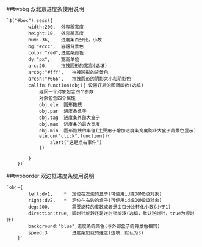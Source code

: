
##twobg 双北京进度条使用说明

	`$("#box").sess({
			width:200,  外容器宽度
			height:10,	外容器高度
			num:.36,	进度条百分比，小数
			bg:"#ccc",	容器背景色
			color:"red",进度条颜色
			dy:"px",	宽高单位
			arc:20,		拖拽圆形的宽高(选填)
			arcbg:"#fff",	拖拽圆形的背景色
			arcsh:"#666",	拖拽圆形的阴影大小和阴影色
			callfn:function(obj){ 设置好后的回调函数(选填)
				返回一个对象包含四个参数
				对象包含四个属性
				obj.ele  圆形拖拽
				obj.par	 进度条盒子
				obj.tag  进度条外部大盒子
				obj.max  进度条的最大宽度
				obj.min  圆形拖拽的半径(主要用于增加进度条宽度防止大盒子背景色显示)
				ele.on("click",function(){
					alert("这是点击事件")
				})

			}
		})`


##twoborder 双边框进度条使用说明

	`obj={
			left:dv1,    *	定位在左边的盒子(可使用id或DOM0级对象)			
			right:dv2,	 *	定位在右边的盒子(可使用id或DOM0级对象)
			deg:200,		需要旋转的度数或者是由百分比转化小数(小于1)
			direction:true,	顺时针旋转还是逆时针旋转(选填，默认逆时针，true为顺时针)
			background:"blue",进度条的颜色(与外部盒子的背景色相同)
			speed:3   		进度条加载的速度(选填，默认为3)
		}`